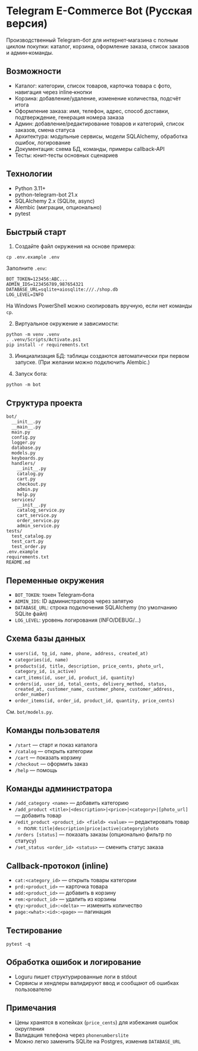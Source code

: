 # Telegram E-Commerce Bot (Русская версия)

Производственный Telegram-бот для интернет‑магазина с полным циклом покупки: каталог, корзина, оформление заказа, список заказов и админ‑команды.

## Возможности
- Каталог: категории, список товаров, карточка товара с фото, навигация через inline‑кнопки
- Корзина: добавление/удаление, изменение количества, подсчёт итога
- Оформление заказа: имя, телефон, адрес, способ доставки, подтверждение, генерация номера заказа
- Админ: добавление/редактирование товаров и категорий, список заказов, смена статуса
- Архитектура: модульные сервисы, модели SQLAlchemy, обработка ошибок, логирование
- Документация: схема БД, команды, примеры callback‑API
- Тесты: юнит‑тесты основных сценариев

## Технологии
- Python 3.11+
- python-telegram-bot 21.x
- SQLAlchemy 2.x (SQLite, async)
- Alembic (миграции, опционально)
- pytest

## Быстрый старт
1) Создайте файл окружения на основе примера:
```
cp .env.example .env
```
Заполните `.env`:
```
BOT_TOKEN=123456:ABC...
ADMIN_IDS=123456789,987654321
DATABASE_URL=sqlite+aiosqlite:///./shop.db
LOG_LEVEL=INFO
```
На Windows PowerShell можно скопировать вручную, если нет команды `cp`.

2) Виртуальное окружение и зависимости:
```
python -m venv .venv
. .venv/Scripts/Activate.ps1
pip install -r requirements.txt
```

3) Инициализация БД: таблицы создаются автоматически при первом запуске. (При желании можно подключить Alembic.)

4) Запуск бота:
```
python -m bot
```

## Структура проекта
```
bot/
  __init__.py
  __main__.py
  main.py
  config.py
  logger.py
  database.py
  models.py
  keyboards.py
  handlers/
    __init__.py
    catalog.py
    cart.py
    checkout.py
    admin.py
    help.py
  services/
    __init__.py
    catalog_service.py
    cart_service.py
    order_service.py
    admin_service.py
tests/
  test_catalog.py
  test_cart.py
  test_order.py
.env.example
requirements.txt
README.md
```

## Переменные окружения
- `BOT_TOKEN`: токен Telegram‑бота
- `ADMIN_IDS`: ID администраторов через запятую
- `DATABASE_URL`: строка подключения SQLAlchemy (по умолчанию SQLite файл)
- `LOG_LEVEL`: уровень логирования (INFO/DEBUG/...)

## Схема базы данных
- `users(id, tg_id, name, phone, address, created_at)`
- `categories(id, name)`
- `products(id, title, description, price_cents, photo_url, category_id, is_active)`
- `cart_items(id, user_id, product_id, quantity)`
- `orders(id, user_id, total_cents, delivery_method, status, created_at, customer_name, customer_phone, customer_address, order_number)`
- `order_items(id, order_id, product_id, quantity, price_cents)`

См. `bot/models.py`.

## Команды пользователя
- `/start` — старт и показ каталога
- `/catalog` — открыть категории
- `/cart` — показать корзину
- `/checkout` — оформить заказ
- `/help` — помощь

## Команды администратора
- `/add_category <name>` — добавить категорию
- `/add_product <title>|<description>|<price>|<category>|[photo_url]` — добавить товар
- `/edit_product <product_id> <field> <value>` — редактировать товар
  - поля: `title|description|price|active|category|photo`
- `/orders [status]` — показать заказы (опционально фильтр по статусу)
- `/set_status <order_id> <status>` — сменить статус заказа

## Callback‑протокол (inline)
- `cat:<category_id>` — открыть товары категории
- `prd:<product_id>` — карточка товара
- `add:<product_id>` — добавить в корзину
- `rem:<product_id>` — удалить из корзины
- `qty:<product_id>:<delta>` — изменить количество
- `page:<what>:<id>:<page>` — пагинация

## Тестирование
```
pytest -q
```

## Обработка ошибок и логирование
- Loguru пишет структурированные логи в stdout
- Сервисы и хендлеры валидируют ввод и сообщают об ошибках пользователю

## Примечания
- Цены хранятся в копейках (`price_cents`) для избежания ошибок округления
- Валидация телефона через `phonenumberslite`
- Можно легко заменить SQLite на Postgres, изменив `DATABASE_URL` 